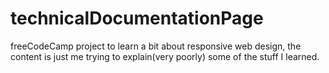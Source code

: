 # technicalDocumentationPage
freeCodeCamp project to learn a bit about responsive web design, the content is just me trying to explain(very poorly) some of the stuff I learned.
